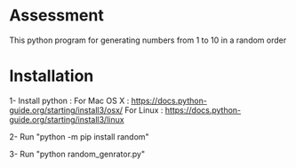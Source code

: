# Assessment
This python program for generating numbers from 1 to 10 in a random order
# Installation
1- Install python :
  For Mac OS X : https://docs.python-guide.org/starting/install3/osx/
  For Linux : https://docs.python-guide.org/starting/install3/linux
  
2- Run "python -m pip install random"

3- Run "python random_genrator.py"

